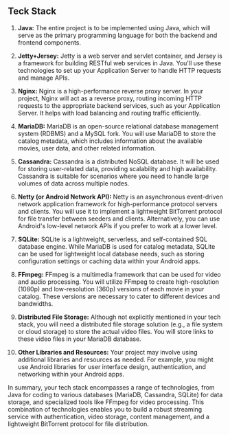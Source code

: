 ## Teck Stack

1. **Java:** The entire project is to be implemented using Java, which will serve as the primary programming language for both the backend and frontend components.

2. **Jetty+Jersey:** Jetty is a web server and servlet container, and Jersey is a framework for building RESTful web services in Java. You'll use these technologies to set up your Application Server to handle HTTP requests and manage APIs.

3. **Nginx:** Nginx is a high-performance reverse proxy server. In your project, Nginx will act as a reverse proxy, routing incoming HTTP requests to the appropriate backend services, such as your Application Server. It helps with load balancing and routing traffic efficiently.

4. **MariaDB:** MariaDB is an open-source relational database management system (RDBMS) and a MySQL fork. You will use MariaDB to store the catalog metadata, which includes information about the available movies, user data, and other related information.

5. **Cassandra:** Cassandra is a distributed NoSQL database. It will be used for storing user-related data, providing scalability and high availability. Cassandra is suitable for scenarios where you need to handle large volumes of data across multiple nodes.

6. **Netty (or Android Network API):** Netty is an asynchronous event-driven network application framework for high-performance protocol servers and clients. You will use it to implement a lightweight BitTorrent protocol for file transfer between seeders and clients. Alternatively, you can use Android's low-level network APIs if you prefer to work at a lower level.

7. **SQLite:** SQLite is a lightweight, serverless, and self-contained SQL database engine. While MariaDB is used for catalog metadata, SQLite can be used for lightweight local database needs, such as storing configuration settings or caching data within your Android apps.

8. **FFmpeg:** FFmpeg is a multimedia framework that can be used for video and audio processing. You will utilize FFmpeg to create high-resolution (1080p) and low-resolution (360p) versions of each movie in your catalog. These versions are necessary to cater to different devices and bandwidths.

9. **Distributed File Storage:** Although not explicitly mentioned in your tech stack, you will need a distributed file storage solution (e.g., a file system or cloud storage) to store the actual video files. You will store links to these video files in your MariaDB database.

10. **Other Libraries and Resources:** Your project may involve using additional libraries and resources as needed. For example, you might use Android libraries for user interface design, authentication, and networking within your Android apps.

In summary, your tech stack encompasses a range of technologies, from Java for coding to various databases (MariaDB, Cassandra, SQLite) for data storage, and specialized tools like FFmpeg for video processing. This combination of technologies enables you to build a robust streaming service with authentication, video storage, content management, and a lightweight BitTorrent protocol for file distribution.


